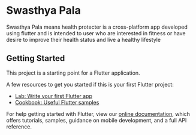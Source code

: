 # Swasthya Pala

Swasthya Pala means health protecter is a cross-platform app developed using flutter and is intended to user who are interested in fitness or have desire to improve their health status and live a healthy lifestyle
## Getting Started

This project is a starting point for a Flutter application.

A few resources to get you started if this is your first Flutter project:

- [Lab: Write your first Flutter app](https://flutter.dev/docs/get-started/codelab)
- [Cookbook: Useful Flutter samples](https://flutter.dev/docs/cookbook)

For help getting started with Flutter, view our 
[online documentation](https://flutter.dev/docs), which offers tutorials, 
samples, guidance on mobile development, and a full API reference.

